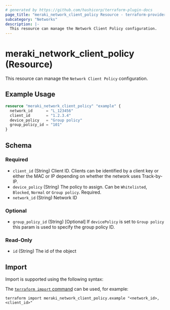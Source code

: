 ```yaml
---
# generated by https://github.com/hashicorp/terraform-plugin-docs
page_title: "meraki_network_client_policy Resource - terraform-provider-meraki"
subcategory: "Networks"
description: |-
  This resource can manage the Network Client Policy configuration.
---
```


# meraki_network_client_policy (Resource)

This resource can manage the `Network Client Policy` configuration.

## Example Usage

```terraform
resource "meraki_network_client_policy" "example" {
  network_id      = "L_123456"
  client_id       = "1.2.3.4"
  device_policy   = "Group policy"
  group_policy_id = "101"
}
```

<!-- schema generated by tfplugindocs -->
## Schema

### Required

- `client_id` (String) Client ID. Clients can be identified by a client key or either the MAC or IP depending on whether the network uses Track-by-IP.
- `device_policy` (String) The policy to assign. Can be `Whitelisted`, `Blocked`, `Normal` or `Group policy`. Required.
- `network_id` (String) Network ID

### Optional

- `group_policy_id` (String) [Optional] If `devicePolicy` is set to `Group policy` this param is used to specify the group policy ID.

### Read-Only

- `id` (String) The id of the object

## Import

Import is supported using the following syntax:

The [`terraform import` command](https://developer.hashicorp.com/terraform/cli/commands/import) can be used, for example:

```shell
terraform import meraki_network_client_policy.example "<network_id>,<client_id>"
```
